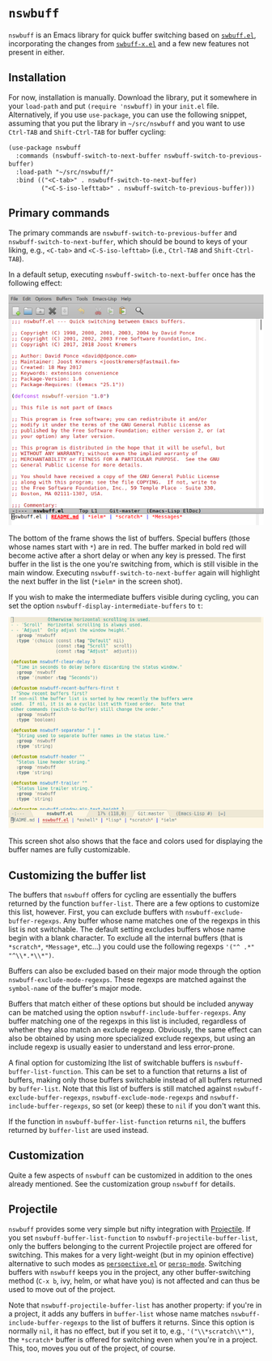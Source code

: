 # `nswbuff` #

`nswbuff` is an Emacs library for quick buffer switching based on [`swbuff.el`](https://www.emacswiki.org/emacs/SwBuff), incorporating the changes from [`swbuff-x.el`](https://www.emacswiki.org/emacs/swbuff-x.el) and a few new features not present in either.

## Installation ##

For now, installation is manually. Download the library, put it somewhere in your `load-path` and put `(require 'nswbuff)` in your `init.el` file. Alternatively, if you use `use-package`, you can use the following snippet, assuming that you put the library in `~/src/nswbuff` and you want to use `Ctrl-TAB` and `Shift-Ctrl-TAB` for buffer cycling:

```
(use-package nswbuff
  :commands (nswbuff-switch-to-next-buffer nswbuff-switch-to-previous-buffer)
  :load-path "~/src/nswbuff/"
  :bind (("<C-tab>" . nswbuff-switch-to-next-buffer)
         ("<C-S-iso-lefttab>" . nswbuff-switch-to-previous-buffer)))
```

## Primary commands ##

The primary commands are `nswbuff-switch-to-previous-buffer` and `nswbuff-switch-to-next-buffer`, which should be bound to keys of your liking, e.g., `<C-tab>` and `<C-S-iso-lefttab>` (i.e., `Ctrl-TAB` and `Shift-Ctrl-TAB`).

In a default setup, executing `nswbuff-switch-to-next-buffer` once has the following effect:

![nswbuff screen shot 1](default-setup.png)

The bottom of the frame shows the list of buffers. Special buffers (those whose names start with `*`) are in red. The buffer marked in bold red will become active after a short delay or when any key is pressed. The first buffer in the list is the one you're switching from, which is still visible in the main window. Executing `nswbuff-switch-to-next-buffer` again will highlight the next buffer in the list (`*ielm*` in the screen shot).

If you wish to make the intermediate buffers visible during cycling, you can set the option `nswbuff-display-intermediate-buffers` to `t`:

![nswbuff screen shot 2](custom-setup.png)

This screen shot also shows that the face and colors used for displaying the buffer names are fully customizable.


## Customizing the buffer list ##

The buffers that `nswbuff` offers for cycling are essentially the buffers returned by the function `buffer-list`. There are a few options to customize this list, however. First, you can exclude buffers with `nswbuff-exclude-buffer-regexps`. Any buffer whose name matches one of the regexps in this list is not switchable. The default setting excludes buffers whose name begin with a blank character.  To exclude all the internal buffers (that is `*scratch*`, `*Message*`, etc...) you could use the following regexps `'("^ .*" "^\\*.*\\*")`.

Buffers can also be excluded based on their major mode through the option `nswbuff-exclude-mode-regexps`. These regexps are matched against the `symbol-name` of the buffer's major mode.

Buffers that match either of these options but should be included anyway can be matched using the option `nswbuff-include-buffer-regexps`. Any buffer matching one of the regexps in this list is included, regardless of whether they also match an exclude regexp. Obviously, the same effect can also be obtained by using more specialized exclude regexps, but using an include regexp is usually easier to understand and less error-prone.

A final option for customizing lthe list of switchable buffers is `nswbuff-buffer-list-function`. This can be set to a function that returns a list of buffers, making only those buffers switchable instead of all buffers returned by `buffer-list`. Note that this list of buffers is still matched against `nswbuff-exclude-buffer-regexps`, `nswbuff-exclude-mode-regexps` and `nswbuff-include-buffer-regexps`, so set (or keep) these to `nil` if you don't want this.

If the function in `nswbuff-buffer-list-function` returns `nil`, the buffers returned by `buffer-list` are used instead.


## Customization ##

Quite a few aspects of `nswbuff` can be customized in addition to the ones already mentioned. See the customization group `nswbuff` for details.


## Projectile ##

`nswbuff` provides some very simple but nifty integration with [Projectile](http://batsov.com/projectile). If you set `nswbuff-buffer-list-function` to `nswbuff-projectile-buffer-list`, only the buffers belonging to the current Projectile project are offered for switching.  This makes for a very light-weight (but in my opinion effective) alternative to such modes as [`perspective.el`](https://github.com/nex3/perspective-el) or [`persp-mode`](https://github.com/Bad-ptr/persp-mode.el). Switching buffers with `nswbuff` keeps you in the project, any other buffer-switching method (`C-x b`, ivy, helm, or what have you) is not affected and can thus be used to move out of the project.

Note that `nswbuff-projectile-buffer-list` has another property: if you're in a project, it adds any buffers in `buffer-list` whose name matches `nswbuff-include-buffer-regexps` to the list of buffers it returns. Since this option is normally `nil`, it has no effect, but if you set it to, e.g., `'("\\*scratch\\*")`, the `*scratch*` buffer is offered for switching even when you're in a project. This, too, moves you out of the project, of course.

